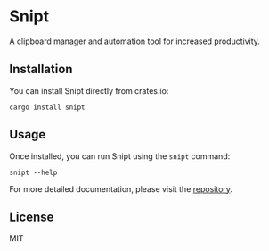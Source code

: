 # Snipt

A clipboard manager and automation tool for increased productivity.

## Installation

You can install Snipt directly from crates.io:

```
cargo install snipt
```

## Usage

Once installed, you can run Snipt using the `snipt` command:

```
snipt --help
```

For more detailed documentation, please visit the [repository](https://github.com/snipt/snipt).

## License

MIT 